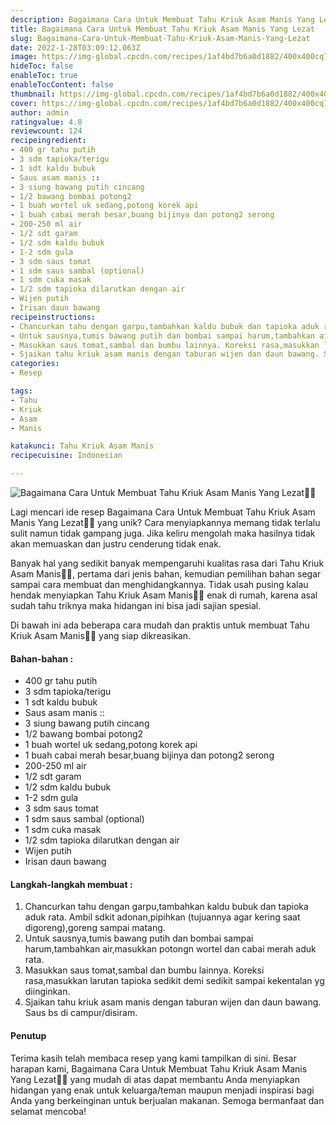 ```yaml
---
description: Bagaimana Cara Untuk Membuat Tahu Kriuk Asam Manis Yang Lezat"
title: Bagaimana Cara Untuk Membuat Tahu Kriuk Asam Manis Yang Lezat
slug: Bagaimana-Cara-Untuk-Membuat-Tahu-Kriuk-Asam-Manis-Yang-Lezat
date: 2022-1-28T03:09:12.063Z
image: https://img-global.cpcdn.com/recipes/1af4bd7b6a0d1882/400x400cq70/photo.jpg
hideToc: false
enableToc: true
enableTocContent: false
thumbnail: https://img-global.cpcdn.com/recipes/1af4bd7b6a0d1882/400x400cq70/photo.jpg
cover: https://img-global.cpcdn.com/recipes/1af4bd7b6a0d1882/400x400cq70/photo.jpg
author: admin
ratingvalue: 4.8
reviewcount: 124
recipeingredient:
- 400 gr tahu putih
- 3 sdm tapioka/terigu
- 1 sdt kaldu bubuk
- Saus asam manis ::
- 3 siung bawang putih cincang
- 1/2 bawang bombai potong2
- 1 buah wortel uk sedang,potong korek api
- 1 buah cabai merah besar,buang bijinya dan potong2 serong
- 200-250 ml air
- 1/2 sdt garam
- 1/2 sdm kaldu bubuk
- 1-2 sdm gula
- 3 sdm saus tomat
- 1 sdm saus sambal (optional)
- 1 sdm cuka masak
- 1/2 sdm tapioka dilarutkan dengan air
- Wijen putih
- Irisan daun bawang
recipeinstructions:
- Chancurkan tahu dengan garpu,tambahkan kaldu bubuk dan tapioka aduk rata. Ambil sdkit adonan,pipihkan (tujuannya agar kering saat digoreng),goreng sampai matang.
- Untuk sausnya,tumis bawang putih dan bombai sampai harum,tambahkan air,masukkan potongn wortel dan cabai merah aduk rata.
- Masukkan saus tomat,sambal dan bumbu lainnya. Koreksi rasa,masukkan larutan tapioka sedikit demi sedikit sampai kekentalan yg diinginkan.
- Sjaikan tahu kriuk asam manis dengan taburan wijen dan daun bawang. Saus bs di campur/disiram.
categories:
- Resep

tags:
- Tahu
- Kriuk
- Asam
- Manis

katakunci: Tahu Kriuk Asam Manis
recipecuisine: Indonesian

---
```


![Bagaimana Cara Untuk Membuat Tahu Kriuk Asam Manis Yang Lezat👩‍🍳](https://img-global.cpcdn.com/recipes/1af4bd7b6a0d1882/400x400cq70/photo.jpg)

Lagi mencari ide resep Bagaimana Cara Untuk Membuat Tahu Kriuk Asam Manis Yang Lezat👩‍🍳 yang unik? Cara menyiapkannya memang tidak terlalu sulit namun tidak gampang juga. Jika keliru mengolah maka hasilnya tidak akan memuaskan dan justru cenderung tidak enak.

Banyak hal yang sedikit banyak mempengaruhi kualitas rasa dari Tahu Kriuk Asam Manis👩‍🍳, pertama dari jenis bahan, kemudian pemilihan bahan segar sampai cara membuat dan menghidangkannya. Tidak usah pusing kalau hendak menyiapkan Tahu Kriuk Asam Manis👩‍🍳 enak di rumah, karena asal sudah tahu triknya maka hidangan ini bisa jadi sajian spesial.

Di bawah ini ada beberapa cara mudah dan praktis untuk membuat Tahu Kriuk Asam Manis👩‍🍳 yang siap dikreasikan.

<!--inarticleads1-->

#### Bahan-bahan :

- 400 gr tahu putih
- 3 sdm tapioka/terigu
- 1 sdt kaldu bubuk
- Saus asam manis ::
- 3 siung bawang putih cincang
- 1/2 bawang bombai potong2
- 1 buah wortel uk sedang,potong korek api
- 1 buah cabai merah besar,buang bijinya dan potong2 serong
- 200-250 ml air
- 1/2 sdt garam
- 1/2 sdm kaldu bubuk
- 1-2 sdm gula
- 3 sdm saus tomat
- 1 sdm saus sambal (optional)
- 1 sdm cuka masak
- 1/2 sdm tapioka dilarutkan dengan air
- Wijen putih
- Irisan daun bawang

<!--inarticleads2-->

#### Langkah-langkah membuat :

1. Chancurkan tahu dengan garpu,tambahkan kaldu bubuk dan tapioka aduk rata. Ambil sdkit adonan,pipihkan (tujuannya agar kering saat digoreng),goreng sampai matang.
1. Untuk sausnya,tumis bawang putih dan bombai sampai harum,tambahkan air,masukkan potongn wortel dan cabai merah aduk rata.
1. Masukkan saus tomat,sambal dan bumbu lainnya. Koreksi rasa,masukkan larutan tapioka sedikit demi sedikit sampai kekentalan yg diinginkan.
1. Sjaikan tahu kriuk asam manis dengan taburan wijen dan daun bawang. Saus bs di campur/disiram.

#### Penutup

Terima kasih telah membaca resep yang kami tampilkan di sini. Besar harapan kami, Bagaimana Cara Untuk Membuat Tahu Kriuk Asam Manis Yang Lezat👩‍🍳 yang mudah di atas dapat membantu Anda menyiapkan hidangan yang enak untuk keluarga/teman maupun menjadi inspirasi bagi Anda yang berkeinginan untuk berjualan makanan. Semoga bermanfaat dan selamat mencoba!